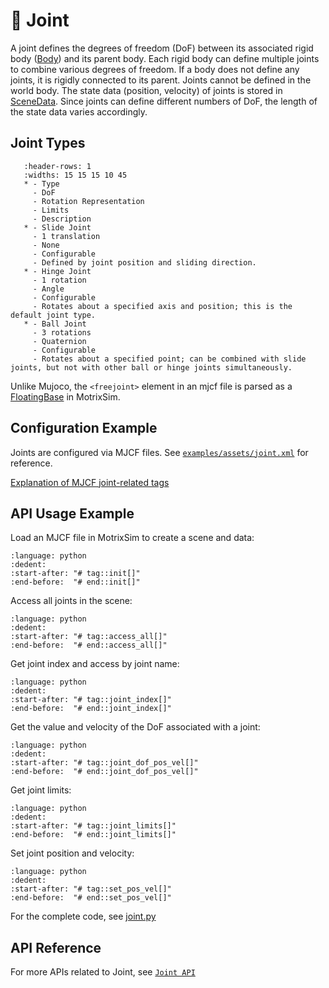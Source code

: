 # 🔩 Joint

A joint defines the degrees of freedom (DoF) between its associated rigid body ([Body](body.md)) and its parent body. Each rigid body can define multiple joints to combine various degrees of freedom. If a body does not define any joints, it is rigidly connected to its parent. Joints cannot be defined in the world body. The state data (position, velocity) of joints is stored in [SceneData](../main_function/scene_data.md). Since joints can define different numbers of DoF, the length of the state data varies accordingly.

## Joint Types

```{list-table}
   :header-rows: 1
   :widths: 15 15 15 10 45
   * - Type
     - DoF
     - Rotation Representation
     - Limits
     - Description
   * - Slide Joint
     - 1 translation
     - None
     - Configurable
     - Defined by joint position and sliding direction.
   * - Hinge Joint
     - 1 rotation
     - Angle
     - Configurable
     - Rotates about a specified axis and position; this is the default joint type.
   * - Ball Joint
     - 3 rotations
     - Quaternion
     - Configurable
     - Rotates about a specified point; can be combined with slide joints, but not with other ball or hinge joints simultaneously.
```

Unlike Mujoco, the `<freejoint>` element in an mjcf file is parsed as a [FloatingBase](floating_base.md) in MotrixSim.

## Configuration Example

Joints are configured via MJCF files. See [`examples/assets/joint.xml`](../../../../../examples/assets/joint.xml) for reference.

[Explanation of MJCF joint-related tags](https://mujoco.readthedocs.io/en/stable/XMLreference.html#body-joint)

## API Usage Example

Load an MJCF file in MotrixSim to create a scene and data:

```{literalinclude} ../../../../../examples/joint.py
:language: python
:dedent:
:start-after: "# tag::init[]"
:end-before:  "# end::init[]"
```

Access all joints in the scene:

```{literalinclude} ../../../../../examples/joint.py
:language: python
:dedent:
:start-after: "# tag::access_all[]"
:end-before:  "# end::access_all[]"
```

Get joint index and access by joint name:

```{literalinclude} ../../../../../examples/joint.py
:language: python
:dedent:
:start-after: "# tag::joint_index[]"
:end-before:  "# end::joint_index[]"
```

Get the value and velocity of the DoF associated with a joint:

```{literalinclude} ../../../../../examples/joint.py
:language: python
:dedent:
:start-after: "# tag::joint_dof_pos_vel[]"
:end-before:  "# end::joint_dof_pos_vel[]"
```

Get joint limits:

```{literalinclude} ../../../../../examples/joint.py
:language: python
:dedent:
:start-after: "# tag::joint_limits[]"
:end-before:  "# end::joint_limits[]"
```

Set joint position and velocity:

```{literalinclude} ../../../../../examples/joint.py
:language: python
:dedent:
:start-after: "# tag::set_pos_vel[]"
:end-before:  "# end::set_pos_vel[]"
```

For the complete code, see [joint.py](../../../../../examples/joint.py)

## API Reference

For more APIs related to Joint, see [`Joint API`]

[`Joint API`]: motrixsim.Joint
